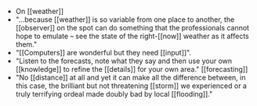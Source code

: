 - On [[weather]]
- "...because [[weather]] is so variable from one place to another, the [[observer]] on the spot can do something that the professionals cannot hope to emulate – see the state of the right-[[now]] weather as it affects them."
- "[[Computers]] are wonderful but they need [[input]]".
- "Listen to the forecasts, note what they say and then use your own [[knowledge]] to refine the [[details]] for your own area." [[forecasting]]
- "No [[distance]] at all and yet it can make all the difference between, in this case, the brilliant but not threatening [[storm]] we experienced or a truly terrifying ordeal made doubly bad by local [[flooding]]."